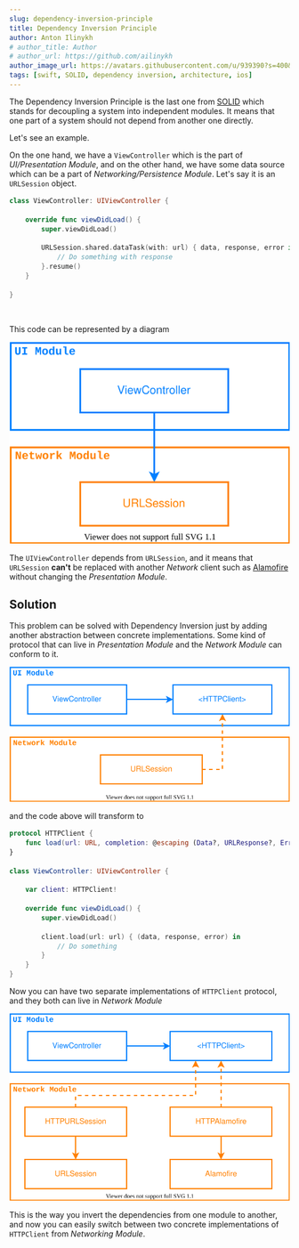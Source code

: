 ```yaml
---
slug: dependency-inversion-principle
title: Dependency Inversion Principle
author: Anton Ilinykh
# author_title: Author
# author_url: https://github.com/ailinykh
author_image_url: https://avatars.githubusercontent.com/u/939390?s=400&v=4
tags: [swift, SOLID, dependency inversion, architecture, ios]
---
```


The Dependency Inversion Principle is the last one from [SOLID](https://en.wikipedia.org/wiki/SOLID) which stands for decoupling a system into independent modules. It means that one part of a system should not depend from another one directly.

Let's see an example.
<!--truncate-->
On the one hand, we have a `ViewController` which is the part of _UI/Presentation Module_, and on the other hand, we have some data source which can be a part of _Networking/Persistence Module_. Let's say it is an `URLSession` object.

```swift
class ViewController: UIViewController {

    override func viewDidLoad() {
        super.viewDidLoad()
        
        URLSession.shared.dataTask(with: url) { data, response, error in
            // Do something with response
        }.resume()
    }

}
```

<br/>

This code can be represented by a diagram

<div style={{textAlign: 'center'}}> 

![ViewController dependency diagram](/assets/2021/dependency-inversion-diagram.svg)
</div>

The `UIViewController` depends from `URLSession`, and it means that `URLSession` __can't__ be replaced with another _Network_ client such as [Alamofire](https://github.com/Alamofire/Alamofire) without changing the _Presentation Module_.

## Solution

This problem can be solved with Dependency Inversion just by adding another abstraction between concrete implementations. Some kind of protocol that can live in _Presentation Module_ and the _Network Module_ can conform to it.

<div style={{textAlign: 'center'}}> 

![ViewController dependency diagram](/assets/2021/dependency-inversion-diagram-2.svg)
</div>

and the code above will transform to

```swift
protocol HTTPClient {
    func load(url: URL, completion: @escaping (Data?, URLResponse?, Error?) -> Void)
}

class ViewController: UIViewController {
    
    var client: HTTPClient!
    
    override func viewDidLoad() {
        super.viewDidLoad()
        
        client.load(url: url) { (data, response, error) in
            // Do something
        }
    }
}
```
Now you can have two separate implementations of `HTTPClient` protocol, and they both can live in _Network Module_

<div style={{textAlign: 'center'}}> 

![ViewController dependency diagram](/assets/2021/dependency-inversion-diagram-3.svg)
</div>

This is the way you invert the dependencies from one module to another, and now you can easily switch between two concrete implementations of `HTTPClient` from _Networking Module_.
<!-- so the protocol conformance can be achieved via extension:

```swift
extension URLSession: HTTPClient {
    func load(url: URL, completion: @escaping  (Data?, URLResponse?, Error?) -> Void) {
        dataTask(with: url, completionHandler: completion).resume()
    }
}
```

or just by inheritance:

```swift
class HTTPURLSession: URLSession, HTTPClient {
    func load(url: URL, completion: @escaping (Data?, URLResponse?, Error?) -> Void) {
        dataTask(with: url, completionHandler: completion)
    }
}
```
The second way is preferred cause it excludes any conflicts with future `URLSession` methods which can be introduced by Apple. -->